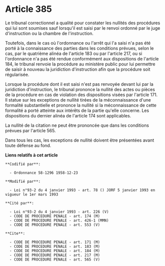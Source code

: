 # Article 385

Le tribunal correctionnel a qualité pour constater les nullités des procédures qui lui sont soumises sauf lorsqu'il est saisi
par le renvoi ordonné par le juge d'instruction ou la chambre de l'instruction.

Toutefois, dans le cas où l'ordonnance ou l'arrêt qui l'a saisi n'a pas été porté à la connaissance des parties dans les
conditions prévues, selon le cas, par le quatrième alinéa de l'article 183 ou par l'article 217, ou si l'ordonnance n'a pas
été rendue conformément aux dispositions de l'article 184, le tribunal renvoie la procédure au ministère public pour lui
permettre de saisir à nouveau la juridiction d'instruction afin que la procédure soit régularisée.

Lorsque la procédure dont il est saisi n'est pas renvoyée devant lui par la juridiction d'instruction, le tribunal prononce
la nullité des actes ou pièces de la procédure en cas de violation des dispositions visées par l'article 171. Il statue sur
les exceptions de nullité tirées de la méconnaissance d'une formalité substantielle et prononce la nullité si la
méconnaissance de cette formalité a porté atteinte aux intérêts de la partie qu'elle concerne. Les dispositions du dernier
alinéa de l'article 174 sont applicables.

La nullité de la citation ne peut être prononcée que dans les conditions prévues par l'article 565.

Dans tous les cas, les exceptions de nullité doivent être présentées avant toute défense au fond.

**Liens relatifs à cet article**

	**Codifié par**:

	  - Ordonnance 58-1296 1958-12-23

	**Modifié par**:

	  - Loi n°93-2 du 4 janvier 1993 - art. 78 () JORF 5 janvier 1993 en vigueur le 1er mars 1993

	**Cité par**:

	  - Loi n°93-2 du 4 janvier 1993 - art. 226 (V)
	  - CODE DE PROCEDURE PENALE - art. 174 (M)
	  - CODE DE PROCEDURE PENALE - art. 426-1 (MMN)
	  - CODE DE PROCEDURE PENALE - art. 553 (V)

	**Cite**:

	  - CODE DE PROCEDURE PENALE - art. 171 (M)
	  - CODE DE PROCEDURE PENALE - art. 183 (M)
	  - CODE DE PROCEDURE PENALE - art. 184 (M)
	  - CODE DE PROCEDURE PENALE - art. 217 (M)
	  - CODE DE PROCEDURE PENALE - art. 565 (V)
